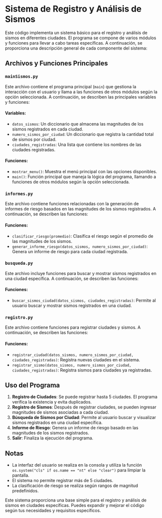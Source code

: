# Sistema de Registro y Análisis de Sismos

Este código implementa un sistema básico para el registro y análisis de sismos en diferentes ciudades. El programa se compone de varios módulos y funciones para llevar a cabo tareas específicas. A continuación, se proporciona una descripción general de cada componente del sistema:

## Archivos y Funciones Principales

### `mainSismos.py`

Este archivo contiene el programa principal (`main`) que gestiona la interacción con el usuario y llama a las funciones de otros módulos según la opción seleccionada. A continuación, se describen las principales variables y funciones:

#### Variables:

- `datos_sismos`: Un diccionario que almacena las magnitudes de los sismos registrados en cada ciudad.
- `numero_sismos_por_ciudad`: Un diccionario que registra la cantidad total de sismos por ciudad.
- `ciudades_registradas`: Una lista que contiene los nombres de las ciudades registradas.

#### Funciones:

- `mostrar_menu()`: Muestra el menú principal con las opciones disponibles.
- `main()`: Función principal que maneja la lógica del programa, llamando a funciones de otros módulos según la opción seleccionada.

### `informes.py`

Este archivo contiene funciones relacionadas con la generación de informes de riesgo basados en las magnitudes de los sismos registrados. A continuación, se describen las funciones:

#### Funciones:

- `clasificar_riesgo(promedio)`: Clasifica el riesgo según el promedio de las magnitudes de los sismos.
- `generar_informe_riesgo(datos_sismos, numero_sismos_por_ciudad)`: Genera un informe de riesgo para cada ciudad registrada.

### `busqueda.py`

Este archivo incluye funciones para buscar y mostrar sismos registrados en una ciudad específica. A continuación, se describen las funciones:

#### Funciones:

- `buscar_sismos_ciudad(datos_sismos, ciudades_registradas)`: Permite al usuario buscar y mostrar sismos registrados en una ciudad.

### `registro.py`

Este archivo contiene funciones para registrar ciudades y sismos. A continuación, se describen las funciones:

#### Funciones:

- `registrar_ciudad(datos_sismos, numero_sismos_por_ciudad, ciudades_registradas)`: Registra nuevas ciudades en el sistema.
- `registrar_sismo(datos_sismos, numero_sismos_por_ciudad, ciudades_registradas)`: Registra sismos para ciudades ya registradas.

## Uso del Programa

1. **Registro de Ciudades**: Se puede registrar hasta 5 ciudades. El programa verifica la existencia y evita duplicados.
2. **Registro de Sismos**: Después de registrar ciudades, se pueden ingresar magnitudes de sismos asociadas a cada ciudad.
3. **Búsqueda de Sismos por Ciudad**: Permite al usuario buscar y visualizar sismos registrados en una ciudad específica.
4. **Informe de Riesgo**: Genera un informe de riesgo basado en las magnitudes de los sismos registrados.
5. **Salir**: Finaliza la ejecución del programa.

## Notas

- La interfaz del usuario se realiza en la consola y utiliza la función `os.system("cls" if os.name == "nt" else "clear")` para limpiar la pantalla.
- El sistema no permite registrar más de 5 ciudades.
- La clasificación de riesgo se realiza según rangos de magnitud predefinidos.

Este sistema proporciona una base simple para el registro y análisis de sismos en ciudades específicas. Puedes expandir y mejorar el código según tus necesidades y requisitos específicos.